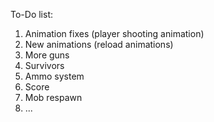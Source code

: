 To-Do list:

1. Animation fixes (player shooting animation)
2. New animations (reload animations)
3. More guns
4. Survivors
5. Ammo system
6. Score
7. Mob respawn
8. ...
